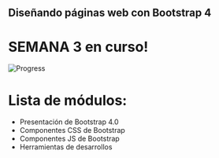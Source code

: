 ## Diseñando páginas web con Bootstrap 4

# SEMANA 3 en curso!

![Progress](https://progress-bar.dev/50/)

# Lista de módulos:

- Presentación de Bootstrap 4.0
- Componentes CSS de Bootstrap
- Componentes JS de Bootstrap
- Herramientas de desarrollos